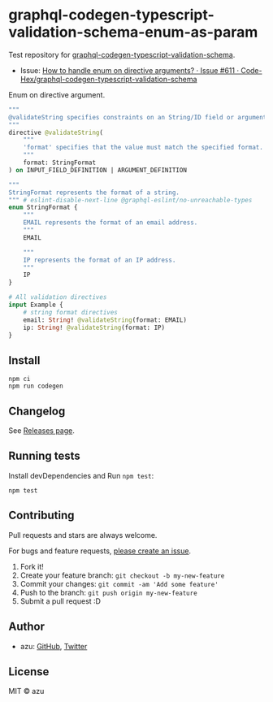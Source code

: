# graphql-codegen-typescript-validation-schema-enum-as-param

Test repository for [graphql-codegen-typescript-validation-schema](https://github.com/Code-Hex/graphql-codegen-typescript-validation-schema/tree/main).

- Issue: [How to handle enum on directive arguments? · Issue #611 · Code-Hex/graphql-codegen-typescript-validation-schema](https://github.com/Code-Hex/graphql-codegen-typescript-validation-schema/issues/611)

Enum on directive argument.

```graphql
"""
@validateString specifies constraints on an String/ID field or argument.
"""
directive @validateString(
    """
    'format' specifies that the value must match the specified format.
    """
    format: StringFormat
) on INPUT_FIELD_DEFINITION | ARGUMENT_DEFINITION

"""
StringFormat represents the format of a string.
""" # eslint-disable-next-line @graphql-eslint/no-unreachable-types
enum StringFormat {
    """
    EMAIL represents the format of an email address.
    """
    EMAIL

    """
    IP represents the format of an IP address.
    """
    IP
}

# All validation directives
input Example {
    # string format directives
    email: String! @validateString(format: EMAIL)
    ip: String! @validateString(format: IP)
}

```

## Install

    npm ci
    npm run codegen

## Changelog

See [Releases page](https://github.com/azu/graphql-codegen-typescript-validation-schema-enum-as-param/releases).

## Running tests

Install devDependencies and Run `npm test`:

    npm test

## Contributing

Pull requests and stars are always welcome.

For bugs and feature requests, [please create an issue](https://github.com/azu/graphql-codegen-typescript-validation-schema-enum-as-param/issues).

1. Fork it!
2. Create your feature branch: `git checkout -b my-new-feature`
3. Commit your changes: `git commit -am 'Add some feature'`
4. Push to the branch: `git push origin my-new-feature`
5. Submit a pull request :D

## Author

- azu: [GitHub](https://github.com/azu), [Twitter](https://twitter.com/azu_re)

## License

MIT © azu
